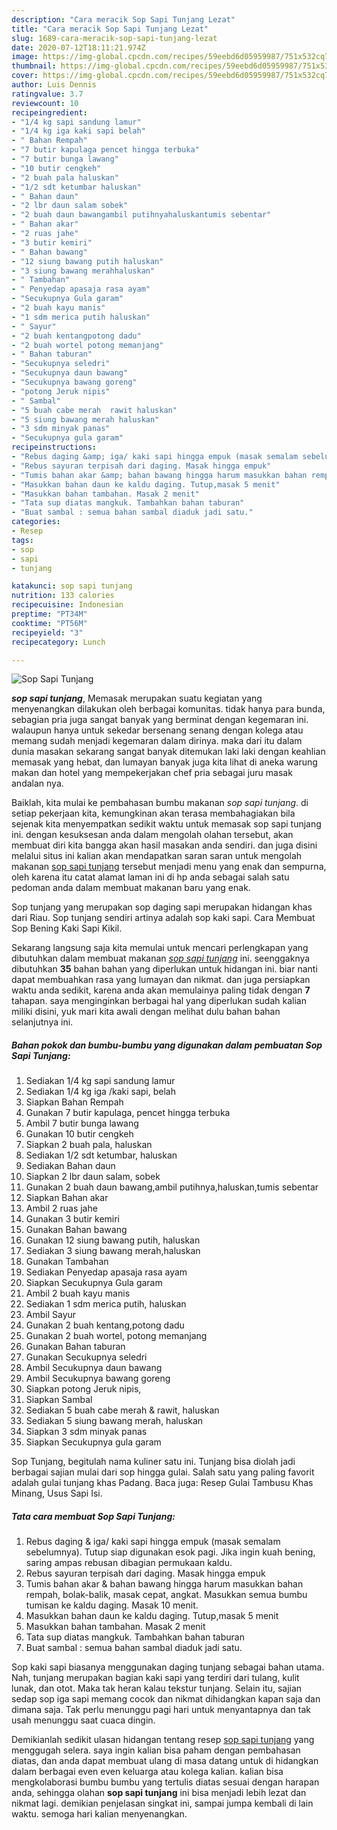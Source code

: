 ```yaml
---
description: "Cara meracik Sop Sapi Tunjang Lezat"
title: "Cara meracik Sop Sapi Tunjang Lezat"
slug: 1689-cara-meracik-sop-sapi-tunjang-lezat
date: 2020-07-12T18:11:21.974Z
image: https://img-global.cpcdn.com/recipes/59eebd6d05959987/751x532cq70/sop-sapi-tunjang-foto-resep-utama.jpg
thumbnail: https://img-global.cpcdn.com/recipes/59eebd6d05959987/751x532cq70/sop-sapi-tunjang-foto-resep-utama.jpg
cover: https://img-global.cpcdn.com/recipes/59eebd6d05959987/751x532cq70/sop-sapi-tunjang-foto-resep-utama.jpg
author: Luis Dennis
ratingvalue: 3.7
reviewcount: 10
recipeingredient:
- "1/4 kg sapi sandung lamur"
- "1/4 kg iga kaki sapi belah"
- " Bahan Rempah"
- "7 butir kapulaga pencet hingga terbuka"
- "7 butir bunga lawang"
- "10 butir cengkeh"
- "2 buah pala haluskan"
- "1/2 sdt ketumbar haluskan"
- " Bahan daun"
- "2 lbr daun salam sobek"
- "2 buah daun bawangambil putihnyahaluskantumis sebentar"
- " Bahan akar"
- "2 ruas jahe"
- "3 butir kemiri"
- " Bahan bawang"
- "12 siung bawang putih haluskan"
- "3 siung bawang merahhaluskan"
- " Tambahan"
- " Penyedap apasaja rasa ayam"
- "Secukupnya Gula garam"
- "2 buah kayu manis"
- "1 sdm merica putih haluskan"
- " Sayur"
- "2 buah kentangpotong dadu"
- "2 buah wortel potong memanjang"
- " Bahan taburan"
- "Secukupnya seledri"
- "Secukupnya daun bawang"
- "Secukupnya bawang goreng"
- "potong Jeruk nipis"
- " Sambal"
- "5 buah cabe merah  rawit haluskan"
- "5 siung bawang merah haluskan"
- "3 sdm minyak panas"
- "Secukupnya gula garam"
recipeinstructions:
- "Rebus daging &amp; iga/ kaki sapi hingga empuk (masak semalam sebelumnya). Tutup siap digunakan esok pagi. Jika ingin kuah bening, saring ampas rebusan dibagian permukaan kaldu."
- "Rebus sayuran terpisah dari daging. Masak hingga empuk"
- "Tumis bahan akar &amp; bahan bawang hingga harum masukkan bahan rempah, bolak-balik, masak cepat, angkat. Masukkan semua bumbu tumisan ke kaldu daging. Masak 10 menit."
- "Masukkan bahan daun ke kaldu daging. Tutup,masak 5 menit"
- "Masukkan bahan tambahan. Masak 2 menit"
- "Tata sup diatas mangkuk. Tambahkan bahan taburan"
- "Buat sambal : semua bahan sambal diaduk jadi satu."
categories:
- Resep
tags:
- sop
- sapi
- tunjang

katakunci: sop sapi tunjang 
nutrition: 133 calories
recipecuisine: Indonesian
preptime: "PT34M"
cooktime: "PT56M"
recipeyield: "3"
recipecategory: Lunch

---
```



![Sop Sapi Tunjang](https://img-global.cpcdn.com/recipes/59eebd6d05959987/751x532cq70/sop-sapi-tunjang-foto-resep-utama.jpg)

<b><i>sop sapi tunjang</i></b>, Memasak merupakan suatu kegiatan yang menyenangkan dilakukan oleh berbagai komunitas. tidak hanya para bunda, sebagian pria juga sangat banyak yang berminat dengan kegemaran ini. walaupun hanya untuk sekedar bersenang senang dengan kolega atau memang sudah menjadi kegemaran dalam dirinya. maka dari itu dalam dunia masakan sekarang sangat banyak ditemukan laki laki dengan keahlian memasak yang hebat, dan lumayan banyak juga kita lihat di aneka warung makan dan hotel yang mempekerjakan chef pria sebagai juru masak andalan nya.

Baiklah, kita mulai ke pembahasan bumbu makanan <i>sop sapi tunjang</i>. di setiap pekerjaan kita, kemungkinan akan terasa membahagiakan bila sejenak kita menyempatkan sedikit waktu untuk memasak sop sapi tunjang ini. dengan kesuksesan anda dalam mengolah olahan tersebut, akan membuat diri kita bangga akan hasil masakan anda sendiri. dan juga disini melalui situs ini kalian akan mendapatkan saran saran untuk mengolah makanan <u>sop sapi tunjang</u> tersebut menjadi menu yang enak dan sempurna, oleh karena itu catat alamat laman ini di hp anda sebagai salah satu pedoman anda dalam membuat makanan baru yang enak.

Sop tunjang yang merupakan sop daging sapi merupakan hidangan khas dari Riau. Sop tunjang sendiri artinya adalah sop kaki sapi. Cara Membuat Sop Bening Kaki Sapi Kikil.


Sekarang langsung saja kita memulai untuk mencari perlengkapan yang dibutuhkan dalam membuat makanan <u><i>sop sapi tunjang</i></u> ini. seenggaknya dibutuhkan <b>35</b> bahan bahan yang diperlukan untuk hidangan ini. biar nanti dapat membuahkan rasa yang lumayan dan nikmat. dan juga persiapkan waktu anda sedikit, karena anda akan memulainya paling tidak dengan <b>7</b> tahapan. saya menginginkan berbagai hal yang diperlukan sudah kalian miliki disini, yuk mari kita awali dengan melihat dulu bahan bahan selanjutnya ini.

<!--inarticleads1-->

##### Bahan pokok dan bumbu-bumbu yang digunakan dalam pembuatan Sop Sapi Tunjang:

1. Sediakan 1/4 kg sapi sandung lamur
1. Sediakan 1/4 kg iga /kaki sapi, belah
1. Siapkan  Bahan Rempah
1. Gunakan 7 butir kapulaga, pencet hingga terbuka
1. Ambil 7 butir bunga lawang
1. Gunakan 10 butir cengkeh
1. Siapkan 2 buah pala, haluskan
1. Sediakan 1/2 sdt ketumbar, haluskan
1. Sediakan  Bahan daun
1. Siapkan 2 lbr daun salam, sobek
1. Gunakan 2 buah daun bawang,ambil putihnya,haluskan,tumis sebentar
1. Siapkan  Bahan akar
1. Ambil 2 ruas jahe
1. Gunakan 3 butir kemiri
1. Gunakan  Bahan bawang
1. Gunakan 12 siung bawang putih, haluskan
1. Sediakan 3 siung bawang merah,haluskan
1. Gunakan  Tambahan
1. Sediakan  Penyedap apasaja rasa ayam
1. Siapkan Secukupnya Gula garam
1. Ambil 2 buah kayu manis
1. Sediakan 1 sdm merica putih, haluskan
1. Ambil  Sayur
1. Gunakan 2 buah kentang,potong dadu
1. Gunakan 2 buah wortel, potong memanjang
1. Gunakan  Bahan taburan
1. Gunakan Secukupnya seledri
1. Ambil Secukupnya daun bawang
1. Ambil Secukupnya bawang goreng
1. Siapkan potong Jeruk nipis,
1. Siapkan  Sambal
1. Sediakan 5 buah cabe merah &amp; rawit, haluskan
1. Sediakan 5 siung bawang merah, haluskan
1. Siapkan 3 sdm minyak panas
1. Siapkan Secukupnya gula garam


Sop Tunjang, begitulah nama kuliner satu ini. Tunjang bisa diolah jadi berbagai sajian mulai dari sop hingga gulai. Salah satu yang paling favorit adalah gulai tunjang khas Padang. Baca juga: Resep Gulai Tambusu Khas Minang, Usus Sapi Isi. 

<!--inarticleads2-->

##### Tata cara membuat Sop Sapi Tunjang:

1. Rebus daging &amp; iga/ kaki sapi hingga empuk (masak semalam sebelumnya). Tutup siap digunakan esok pagi. Jika ingin kuah bening, saring ampas rebusan dibagian permukaan kaldu.
1. Rebus sayuran terpisah dari daging. Masak hingga empuk
1. Tumis bahan akar &amp; bahan bawang hingga harum masukkan bahan rempah, bolak-balik, masak cepat, angkat. Masukkan semua bumbu tumisan ke kaldu daging. Masak 10 menit.
1. Masukkan bahan daun ke kaldu daging. Tutup,masak 5 menit
1. Masukkan bahan tambahan. Masak 2 menit
1. Tata sup diatas mangkuk. Tambahkan bahan taburan
1. Buat sambal : semua bahan sambal diaduk jadi satu.


Sop kaki sapi biasanya menggunakan daging tunjang sebagai bahan utama. Nah, tunjang merupakan bagian kaki sapi yang terdiri dari tulang, kulit lunak, dan otot. Maka tak heran kalau tekstur tunjang. Selain itu, sajian sedap sop iga sapi memang cocok dan nikmat dihidangkan kapan saja dan dimana saja. Tak perlu menunggu pagi hari untuk menyantapnya dan tak usah menunggu saat cuaca dingin. 

Demikianlah sedikit ulasan hidangan tentang resep <u>sop sapi tunjang</u> yang menggugah selera. saya ingin kalian bisa paham dengan pembahasan diatas, dan anda dapat membuat ulang di masa datang untuk di hidangkan dalam berbagai even even keluarga atau kolega kalian. kalian bisa mengkolaborasi bumbu bumbu yang tertulis diatas sesuai dengan harapan anda, sehingga olahan <b>sop sapi tunjang</b> ini bisa menjadi lebih lezat dan nikmat lagi. demikian penjelasan singkat ini, sampai jumpa kembali di lain waktu. semoga hari kalian menyenangkan.
